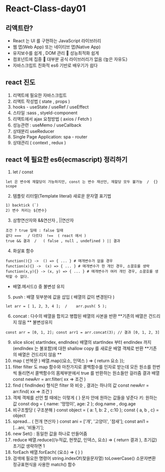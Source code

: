 # React-Class-day01

## 리액트란? 
- React 는 UI 를 구현하는 JavaScript 라이브러리 
- 웹 앱(Web App) 또는 네이티브 앱(Native App) 
- 유지보수를 쉽게 , DOM 관리  성능최적화 쉽게 
- 컴포넌트에 집중  대부분 공식 라이브러리가 없음 (높은 자유도) 
- 자바스크립트 친화적 es6 기반로 배우기가 쉽다 

## react 진도 
1. 리액트에 필요한 자바스크립트 
2. 리액트 작성법 ( state , props ) 
3. hooks - useState / useRef / useEffect  
4. 스타일 :sass , styeld-component 
5. 리액트에서 ajax 요청방법 ( axios / Fetch ) 
6. 성능관련 : useMemo / useCallback  
7. 상태분리 useReducer 
8. Single Page Application: spa - router  
9. 상태관리 ( context , redux ) 

## react 에 필요한 es6(ecmascript) 정리하기 
1. let / const 
```
let 은 변수에 재할당이 가능하지만, const 는 변수 재선언, 재할당 모두 불가능  /  {} scope  
```
2. 템플릿 리터럴(Template literal) 새로운 문자열 표기법 
```
1) backtick (`) 
2) 변수 처리는 ${변수} 
```
3. 삼항연산자와 &&연산자 , ||연산자  
```
조건 ? true 일때 : false 일때
같다 ===   / 다르다  !==  ( react 에서 )
true && 결과  /   ( false , null , undefined ) || 결과 
```
4. 화살표 함수 
```
function(){} ->  () => { ... } # 매개변수가 없을 경우
function(x){} ->  (x) => { ... } # 매개변수가 한 개인 경우, 소괄호를 생략 
function(x,y){} -> (x, y) => { ... } # 매개변수가 여러 개인 경우, 소괄호를 생략할 수 없다. 
```
- 배열.메서드() 중 불변성 유지 
5. push : 배열 뒷부분에 값을 삽입 ( 배열의 값이 변경된다 ) 
```
let arr = [ 1, 2, 3, 4 ];  /    arr.push( 5 ); 
```
6. concat : 다수의 배열을 합치고 병합된 배열의 사본을 반환  **기존의 배열은 건드리지 않음 ** 불변성유지 
```
const arr = [0, 1, 2]; const arr1 = arr.concat(3); // 결과 [0, 1, 2, 3] 
```
9. slice slice( startIndex, endIndex) 배열의 startIndex 부터 endIndex 까지(endIndex 는 불포함)에 대한 shallow copy 를 새로운 배열 객체로 반환 **기존의 배열은 건드리지 않음 ** 
10. map ( 반복문 ) 배열.map((요소, 인덱스 ) => {    return 요소  }); 
11. filter filter 도 map 함수와 마찬가지로 콜백함수를 인자로 받는데 모든 원소를 한번씩 돌리면서 콜백함수의 몸체부분에서 true 를 반환하는 원소들만 걸러줌  결과 배열 const newArr = arr.filter( xx => 조건 ) 
12. find ( findIndex) 형식은 filter 와 비슷 , 결과는 하나의 값  const newArr = arr.find( xx => 조건 ) 
13. 객체 객체를 선언 할 때에는 이렇게 { } 문자 안에 원하는 값들을 넣준다 키: 원하는 값 const dog = { name: '멍멍이', age: 2  }; dog.name , dog.age 
14. 비구조할당 ( 구조분해 ) const object = { a: 1, b: 2 , c:10 }; const { a, b , c} = object   
15. spread... ( 전개 연산자 ) const ani = ['개', '고양이', '참새']; const ani1 = [...ani, '비둘기']; 
16. new Set() : 동일한 값을 하나로 만들어줌 
17. reduce  배열.reduce((누적값, 현잿값, 인덱스, 요소) => {  return 결과  }, 초기값)  초기값 생략하면 1 
18. forEach 배열.forEach( (요소) => { } ) 
19. 검색에 필요한 명령어 string.indexOf(찾을문자열)  toLowerCase() 소문자변환 정규표현식을 사용한 match() 함수 
 
